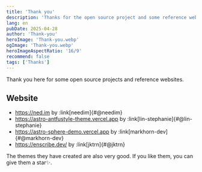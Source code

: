 ```yaml
---
title: 'Thank you'
description: 'Thanks for the open source project and some reference websites'
lang: en
pubDate: 2025-04-28
author: 'Thank-you'
heroImage: 'Thank-you.webp'
ogImage: 'Thank-you.webp'
heroImageAspectRatio: '16/9'
recommend: false
tags: ['Thanks']
---
```


Thank you here for some open source projects and reference websites.

## Website

- https://ned.im by :link[needim]{#@needim}
- https://astro-antfustyle-theme.vercel.app by :link[lin-stephanie]{#@lin-stephanie}
- https://astro-sphere-demo.vercel.app by :link[markhorn-dev]{#@markhorn-dev}
- https://enscribe.dev/ by :link[jktrn]{#@jktrn}

The themes they have created are also very good. If you like them, you can give them a star✨.
